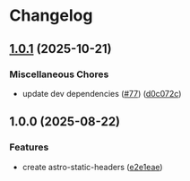 # Changelog

## [1.0.1](https://github.com/abemedia/astro-static-headers/compare/v1.0.0...v1.0.1) (2025-10-21)


### Miscellaneous Chores

* update dev dependencies ([#77](https://github.com/abemedia/astro-static-headers/issues/77)) ([d0c072c](https://github.com/abemedia/astro-static-headers/commit/d0c072c397f0a4442146ae512da1bd2949420c4b))

## 1.0.0 (2025-08-22)


### Features

* create astro-static-headers ([e2e1eae](https://github.com/abemedia/astro-static-headers/commit/e2e1eae451ff6e62d42dd55b47b323ea755db78d))
